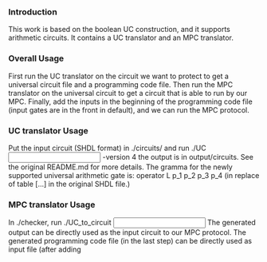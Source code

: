 ### Introduction
This work is based on the boolean UC construction, and it supports arithmetic circuits. It contains a UC translator and an MPC translator.

### Overall Usage
First run the UC translator on the circuit we want to protect to get a universal circuit file and a programming code file. Then run the MPC translator on the universal circuit to get a circuit that is able to run by our MPC. Finally, add the inputs in the beginning of the programming code file (input gates are in the front in default), and we can run the MPC protocol.

### UC translator Usage
Put the input circuit (SHDL format) in ./circuits/ and run
./UC <input> -version 4
the output is in output/circuits. See the original README.md for more details.
The gramma for the newly supported universal arithmetic gate is:
operator L p\_1 p\_2 p\_3 p\_4
(in replace of table [...] in the original SHDL file.)

### MPC translator Usage
In ./checker, run
./UC\_to\_circuit <input> <output>
The generated output can be directly used as the input circuit to our MPC protocol. The generated programming code file (in the last step) can be directly used as input file (after adding  
